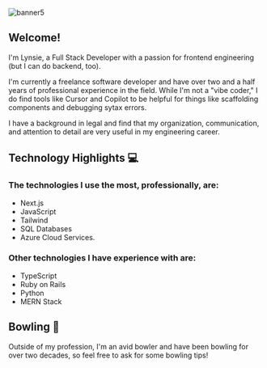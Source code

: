 ![banner5](https://github.com/Lynsiearagon/Lynsiearagon/assets/105447582/e38d7f1b-0e7a-4528-817d-9181424b4b84)


## Welcome! 

I'm Lynsie, a Full Stack Developer with a passion for frontend engineering (but I can do backend, too). 

I'm currently a freelance software developer and have over two and a half years of professional experience in the field. While I'm not a "vibe coder," I do find tools like Cursor and Copilot to be helpful for things like scaffolding components and debugging sytax errors. 

I have a background in legal and find that my organization, communication, and attention to detail are very useful in my engineering career.

## Technology Highlights 💻
### The technologies I use the most, professionally, are:
- Next.js
- JavaScript
- Tailwind
- SQL Databases
- Azure Cloud Services.

### Other technologies I have experience with are:

- TypeScript
- Ruby on Rails
- Python
- MERN Stack

## Bowling 🎳
Outside of my profession, I'm an avid bowler and have been bowling for over two decades, so feel free to ask for some bowling tips!

<!--
**Lynsiearagon/Lynsiearagon** is a ✨ _special_ ✨ repository because its `README.md` (this file) appears on your GitHub profile.

Here are some ideas to get you started:

- 🔭 I’m currently working on ...
- 🌱 I’m currently learning ...
- 👯 I’m looking to collaborate on ...
- 🤔 I’m looking for help with ...
- 💬 Ask me about ...
- 📫 How to reach me: ...
- 😄 Pronouns: ...
- ⚡ Fun fact: ...
-->
